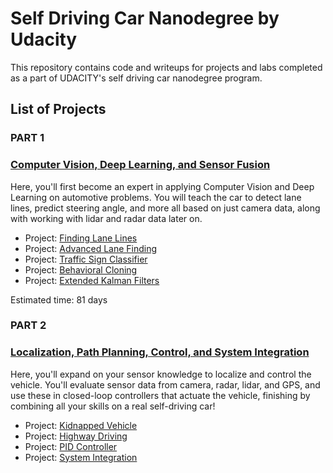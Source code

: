 # Self Driving Car Nanodegree by Udacity

This repository contains code and writeups for projects and labs completed as a part of UDACITY's self driving car nanodegree program.

## List of Projects



### PART 1



### [Computer Vision, Deep Learning, and Sensor Fusion](https://classroom.udacity.com/nanodegrees/nd013/parts/168c60f1-cc92-450a-a91b-e427c326e6a7)

Here, you'll first become an expert in applying Computer Vision and Deep Learning on automotive problems. You will teach the car to detect lane lines, predict steering angle, and more all based on just camera data, along with working with lidar and radar data later on.

- Project: [Finding Lane Lines](https://github.com/rakshitraj/udacity-sdcnd/tree/main/Part1/Project1-Finding-Lane-Lines)
- Project: [Advanced Lane Finding](https://github.com/rakshitraj/udacity-sdcnd/tree/main/Part1/Project2-Advanced-Lane_Lines)
- Project: [Traffic Sign Classifier](https://github.com/rakshitraj/udacity-sdcnd/tree/main/Part1/Project3-Traffic-Sign-Classifier)
- Project: [Behavioral Cloning](https://github.com/rakshitraj/udacity-sdcnd/tree/main/Part1/Project4-Behavioral-Cloning)
- Project: [Extended Kalman Filters](https://github.com/rakshitraj/udacity-sdcnd/tree/main/Part1/Project5-Extended-Kalman-Filter-Sensor-Fusion)

Estimated time: 81 days



### PART 2



### [Localization, Path Planning, Control, and System Integration](https://classroom.udacity.com/nanodegrees/nd013/parts/b9040951-b43f-4dd3-8b16-76e7b52f4d9d)

Here, you'll expand on your sensor knowledge to localize and control the vehicle. You'll evaluate sensor data from camera, radar, lidar, and GPS, and use these in closed-loop controllers that actuate the vehicle, finishing by combining all your skills on a real self-driving car!

- Project: [Kidnapped Vehicle](https://github.com/rakshitraj/udacity-sdcnd/tree/main/Part2/Project1-Kidnapped-Vehicle-Project)
- Project: [Highway Driving](https://github.com/rakshitraj/udacity-sdcnd/tree/main/Part2/Project2-highway-driving)
- Project: [PID Controller](https://github.com/rakshitraj/udacity-sdcnd/tree/main/Part2/Project3-PID-Controller)
- Project: [System Integration](https://github.com/rakshitraj/udacity-sdcnd/tree/main/Part2/Project4-System-Integration-Capstone)
